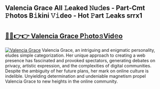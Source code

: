 ## Valencia Grace All 𝙻eaked 𝙽u𝚍es - Part-Cmt 𝙿hotos B𝚒kini 𝚅𝚒deo - Hot 𝙿art 𝙻eaks srrx1

# <h2><a href="http://ld5gj4j.urlbe.top/?page=Valencia+Grace">🔗🔗👉👉 Valencia Grace P𝚑oto𝚜Vid𝚎o</a></h2>

[![Valencia Grace](https://i.imgur.com/eBuTRDB.gif)](http://ld5gj4j.urlbe.top/?page=Valencia+Grace)
Valencia Grace, an intriguing and enigmatic personality, eludes simple categorization. Her unique approach to creating a web presence has fascinated and provoked spectators, generating debates on privacy, artistic expression, and the complexities of digital communities. Despite the ambiguity of her future plans, her mark on online culture is indelible. Unyielding determination and undeniable magnetism propel Valencia Grace to new heights in the online community.

